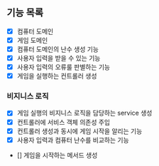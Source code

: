 ## 기능 목록

- [X] 컴퓨터 도메인
- [X] 게임 도메인
- [X] 컴퓨터 도메인의 난수 생성 기능
- [X] 사용자 입력을 받을 수 있는 기능
- [X] 사용자 입력의 오류룰 판별하는 기능
- [X] 게임을 실행하는 컨트롤러 생성

### 비지니스 로직
- [X] 게임 실행의 비지니스 로직을 담당하는 service 생성
- [X] 컨트롤러에 서비스 객체 의존성 주입
- [X] 컨트롤러 생성과 동시에 게임 시작을 알리는 기능
- [X] 사용자 입력과 컴퓨터 난수를 비교하는 기능
- [] 게임을 시작하는 메서드 생성

